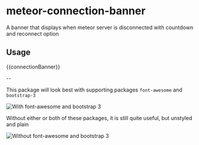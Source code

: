 meteor-connection-banner
========================

A banner that displays when meteor server is disconnected with countdown and reconnect option


## Usage

{{connectionBanner}}

--

This package will look best with supporting packages `font-awesome` and `bootstrap-3`

![With font-awesome and bootstrap 3](/images/with-fa-bs.png.jpg "With font-awesome and bootstrap 3")

Without either or both of these packages, it is still quite useful, but unstyled and plain

![Without font-awesome and bootstrap 3](/images/without-fa-bs.png.jpg "Without font-awesome and bootstrap 3")